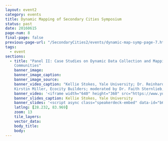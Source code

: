 ```yaml
---
layout: event2
category: events
title: Dynamic Mapping of Secondary Cities Symposium
status: past
date: 20160615
page-num: 8
final-page: false
previous-page-url: "/SecondaryCities2/events/dynamic-map-symp-page-7.html"
tags:
  - event
sections: 
  - title: "Panel II: Case Studies on Dynamic Data Collection and Mapping Projects for Urban Developing
    Communities"
    banner_image: 
    banner_image_caption: 
    banner_image_source:
    banner_video_caption: "Kellie Stokes, Yale University; Dr. Reinhard Goethart, MIT; Gabriel Moreno, Harvard University;
    Kirstin Miller, Ecocity Builders; moderated by Dr. Faith Sternlieb, Colorado State University"
    banner_video: '<iframe width="640" height="360" src="https://www.youtube.com/embed/WTEio_8jBhM" frameborder="0" allowfullscreen></iframe>'
    banner_slides_caption: Kellie Stokes, Yale University 
    banner_slides: '<script async class="speakerdeck-embed" data-id="b618f3cafb4c449686a06f2b7c527c74" data-ratio="1.29456384323641" src="//speakerdeck.com/assets/embed.js"></script><div style="text-align:left"><h6 style="text-transform: none;">Dr. Reinhard Goethart, MIT | Abstract | In the last 50 years, global urban populations have increased by 3 billion, and an additional 2.5 billion urban residents are expected by 2050. Critical to predicting the impact of urbanization on environmental and development outcomes, is to understand how urban areas are changing. Land use science has significantly added to our knowledge of urban expansion and its impact on non-urban landscapes, such as agriculture and forests. However, to understand how urbanization will effect emissions and vulnerability, change within urban areas must be monitored. In this talk, we discuss the potential of new spatio-temporal remote-sensing data to describe the dynamics of the built environments, energy infrastructure, and activities within urban areas. Applying novel satellite sensors and techniques such as SeaWinds, DMSP-OLS, and Suomi-NPP VIIRS, we present two recent analyses that characterize long-term and short-term patterns of urban change in developing countries. We discuss how these analyses add to our knowledge of the social, political, and cultural activities that shape energy consumption and vulnerability. </h6></div><script async class="speakerdeck-embed" data-id="22f7d917a1764cd8a9fe85da06ec5ee1" data-ratio="1.77777777777778" src="//speakerdeck.com/assets/embed.js"></script><div style="text-align:left"><h6 style="text-transform: none;">Gabriel Moreno, Harvard University</h6></div><script async class="speakerdeck-embed" data-id="21450eb9ac6d47b6acb0a82fed47ae85" data-ratio="1.77777777777778" src="//speakerdeck.com/assets/embed.js"></script><div style="text-align:left"><h6 style="text-transform: none;">Kirstin Miller, Ecocity Builders</h6></div><script async class="speakerdeck-embed" data-id="5bbbddcb95e5487d987cbd47b3f7970c" data-ratio="1.33333333333333" src="//speakerdeck.com/assets/embed.js"></script><div style="text-align:left"><h6 style="text-transform: none;">'
    latlng: [28.232, 83.969]
    zoom: 13
    tile_layers:
    vector_data:
    body_title: 
    body:
---
```


